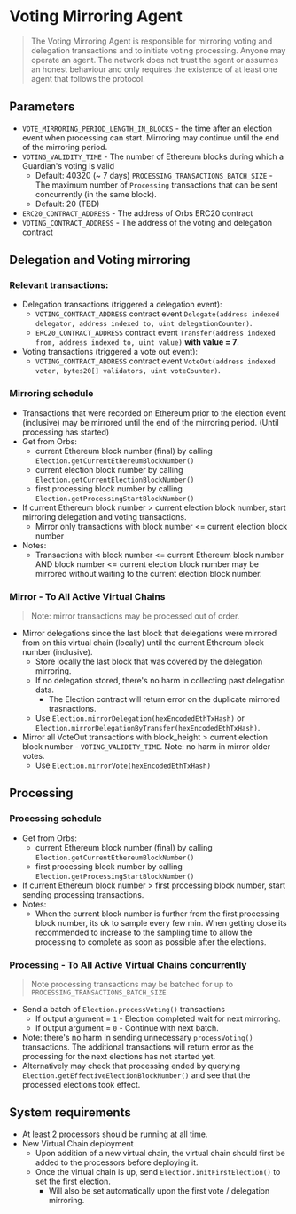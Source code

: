 # Voting Mirroring Agent 
> The Voting Mirroring Agent is responsible for mirroring voting and delegation transactions and to initiate voting processing. Anyone may operate an agent. The network does not trust the agent or assumes an honest behaviour and only requires the existence of at least one agent that follows the protocol.

## Parameters
* `VOTE_MIRRORING_PERIOD_LENGTH_IN_BLOCKS` - the time after an election event when processing can start. Mirroring may continue until the end of the mirroring period.
* `VOTING_VALIDITY_TIME` - The number of Ethereum blocks during which a Guardian's voting is valid
  * Default: 40320 (~ 7 days)
`PROCESSING_TRANSACTIONS_BATCH_SIZE` - The maximum number of `Processing` transactions that can be sent concurrently (in the same block).
  * Default: 20 (TBD)
* `ERC20_CONTRACT_ADDRESS` - The address of Orbs ERC20 contract
* `VOTING_CONTRACT_ADDRESS` - The address of the voting and delegation contract

## Delegation and Voting mirroring

### Relevant transactions:
* Delegation transactions (triggered a delegation event): 
  * `VOTING_CONTRACT_ADDRESS` contract event `Delegate(address indexed delegator, address indexed to, uint delegationCounter)`.
  * `ERC20_CONTRACT_ADDRESS` contract event `Transfer(address indexed from, address indexed to, uint value)` **with value = 7**. 
* Voting transactions (triggered a vote out event):
  * `VOTING_CONTRACT_ADDRESS` contract event `VoteOut(address indexed voter, bytes20[] validators, uint voteCounter)`.

### Mirroring schedule 
* Transactions that were recorded on Ethereum prior to the election event (inclusive) may be mirrored until the end of the mirroring period. (Until processing has started)
* Get from Orbs:
  * current Ethereum block number (final) by calling `Election.getCurrentEthereumBlockNumber()`
  * current election block number by calling `Election.getCurrentElectionBlockNumber()`
  * first processing block number by calling `Election.getProcessingStartBlockNumber()`
* If current Ethereum block number > current election block number, start mirroring delegation and voting transactions.
  * Mirror only transactions with block number <= current election block number
* Notes: 
  * Transactions with block number <= current Ethereum block number AND block number <= current election block number may be mirrored without waiting to the current election block number.

### Mirror - **To All Active Virtual Chains**
> Note: mirror transactions may be processed out of order.
* Mirror delegations since the last block that delegations were mirrored from on this virtual chain (locally) until the current Ethereum block number (inclusive).
  * Store locally the last block that was covered by the delegation mirroring. 
  * If no delegation stored, there's no harm in collecting past delegation data.
    * The Election contract will return error on the duplicate mirrored trasnactions.
  * Use `Election.mirrorDelegation(hexEncodedEthTxHash)` or `Election.mirrorDelegationByTransfer(hexEncodedEthTxHash)`.
* Mirror all VoteOut transactions with block_height > current election block number - `VOTING_VALIDITY_TIME`. Note: no harm in mirror older votes.
  * Use `Election.mirrorVote(hexEncodedEthTxHash)`

## Processing

### Processing schedule 
* Get from Orbs:
  * current Ethereum block number (final) by calling `Election.getCurrentEthereumBlockNumber()`
  * first processing block number by calling `Election.getProcessingStartBlockNumber()`
* If current Ethereum block number > first processing block number, start sending processing transactions.
* Notes: 
  * When the current block number is further from the first processing block number, its ok to sample every few min. When getting close its recommended to increase to the sampling time to allow the processing to complete as soon as possible after the elections.
  
### Processing - **To All Active Virtual Chains concurrently** 
> Note processing transactions may be batched for up to `PROCESSING_TRANSACTIONS_BATCH_SIZE`
* Send a batch of `Election.processVoting()` transactions
  * If output argument = `1` - Election completed wait for next mirroring.
  * If output argument = `0` - Continue with next batch.
* Note: there's no harm in sending unnecessary `processVoting()` transactions. The additional transactions will return error as the processing for the next elections has not started yet.
* Alternatively may check that processing ended by querying `Election.getEffectiveElectionBlockNumber()` and see that the processed elections took effect.

## System requirements 
* At least 2 processors should be running at all time.
* New Virtual Chain deployment 
  * Upon addition of a new virtual chain, the virtual chain should first be added to the processors before deploying it.
  * Once the virtual chain is up, send `Election.initFirstElection()` to set the first election.
    * Will also be set automatically upon the first vote / delegation mirroring.


 

